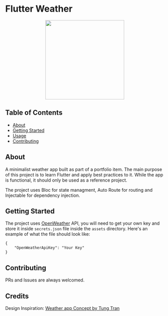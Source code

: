 # Flutter Weather

<p align="center">
<img src="screenshots/Demo.gif" width="250px">
</p>

## Table of Contents

- [About](#about)
- [Getting Started](#getting_started)
- [Usage](#usage)
- [Contributing](#contributing)

## About

A minimalist weather app built as part of a portfolio item. The main purpose of this project is to learn Flutter and apply best practices to it. While the app is functional, it should only be used as a reference project.

The project uses Bloc for state managment, Auto Route for routing and Injectable for dependency injection.

## Getting Started

The project uses [OpenWeather](https://openweathermap.org/) API, you will need to get your own key and store it inside `secrets.json` file inside the `assets` directory. Here's an example of what the file should look like:

```
{
    "OpenWeatherApiKey": "Your Key"
}
```

## Contributing

PRs and Issues are always welcomed.

## Credits

Design Inspiration: [Weather app Concept by Tung Tran](https://www.uplabs.com/posts/weather-app-concept-part-1)
